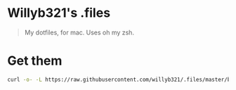# Willyb321's .files
> My dotfiles, for mac. Uses oh my zsh.


# Get them

```sh
curl -o- -L https://raw.githubusercontent.com/willyb321/.files/master/bootstrap.sh | bash
```
